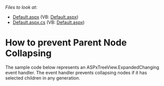 <!-- default file list -->
*Files to look at*:

* [Default.aspx](./CS/WebSite/Default.aspx) (VB: [Default.aspx](./VB/WebSite/Default.aspx))
* [Default.aspx.cs](./CS/WebSite/Default.aspx.cs) (VB: [Default.aspx](./VB/WebSite/Default.aspx))
<!-- default file list end -->
# How to prevent Parent Node Collapsing


<p>The sample code below represents an ASPxTreeView.ExpandedChanging event handler. The event handler prevents collapsing nodes if it has selected children in any generation.</p>

<br/>



